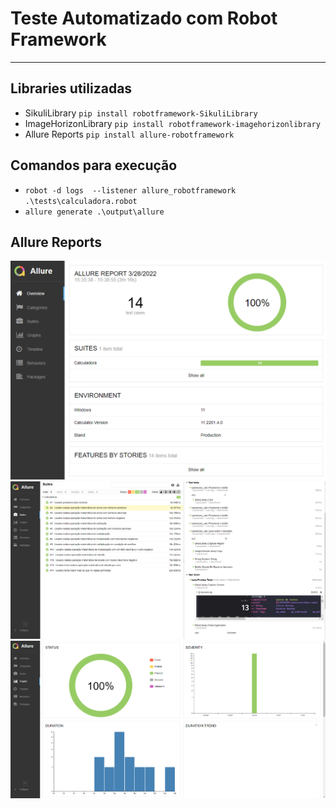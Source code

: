 # Teste Automatizado com Robot Framework

_____________________________________________________________________________

## Libraries utilizadas

* SikuliLibrary `pip install robotframework-SikuliLibrary`
* ImageHorizonLibrary `pip install robotframework-imagehorizonlibrary`
* Allure Reports `pip install allure-robotframework`

## Comandos para execução

* `robot -d logs  --listener allure_robotframework .\tests\calculadora.robot`
* `allure generate .\output\allure`

## Allure Reports

![Allure Reports.](/prints/screenshot_01.png)
![Allure Reports.](/prints/screenshot_02.png)
![Allure Reports.](/prints/screenshot_03.png)
